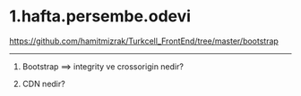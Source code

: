 # 1.hafta.persembe.odevi
https://github.com/hamitmizrak/Turkcell_FrontEnd/tree/master/bootstrap

<hr>

1. Bootstrap ==> integrity ve crossorigin nedir?

2. CDN nedir?



